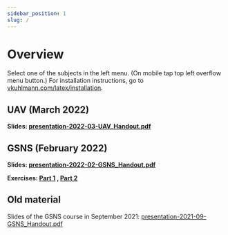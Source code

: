 ```yaml
---
sidebar_position: 1
slug: /
---
```


# Overview

Select one of the subjects in the left menu. (On mobile tap top left overflow
menu button.) For installation instructions, go to
[vkuhlmann.com/latex/installation](/latex/configuration/installation).

## UAV (March 2022)

<p><b><span>Slides: </span>
<a href="/assets/latex/presentation-2022-03-UAV_Handout.pdf" target="_blank">presentation-2022-03-UAV_Handout.pdf</a>
</b></p>

## GSNS (February 2022)

<p><b><span>Slides: </span>
<a href="/assets/latex/presentation-2022-02-GSNS_Handout.pdf" target="_blank">presentation-2022-02-GSNS_Handout.pdf</a>
</b></p>

<p><b><span>Exercises: </span>
<a href="/latex/exercises/2022-02-GSNS/part1" target="_blank">Part 1</a>
<span>, </span>
<a href="/latex/exercises/2022-02-GSNS/part2" target="_blank">Part 2</a>
</b></p>


## Old material

Slides of the GSNS course in September 2021:
[presentation-2021-09-GSNS_Handout.pdf](/assets/latex/presentation-2021-09-GSNS_Handout.pdf)

